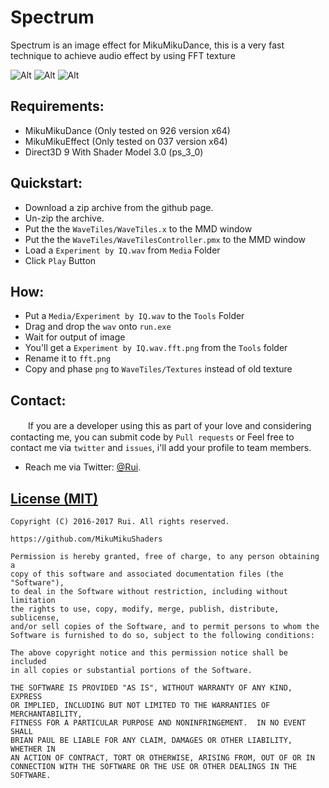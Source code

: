Spectrum
========
Spectrum is an image effect for MikuMikuDance, this is a very fast technique to achieve audio effect by using FFT texture

![Alt](https://raw.githubusercontent.com/MikuMikuShaders/Spectrum/master/Screenshots/preview1.jpg)
![Alt](https://raw.githubusercontent.com/MikuMikuShaders/Spectrum/master/Screenshots/preview2.jpg)
![Alt](https://raw.githubusercontent.com/MikuMikuShaders/Spectrum/master/Screenshots/preview3.jpg)

Requirements:
-----------
* MikuMikuDance (Only tested on 926 version x64)
* MikuMikuEffect (Only tested on 037 version x64)
* Direct3D 9 With Shader Model 3.0 (ps_3_0)

Quickstart:
-----------
* Download a zip archive from the github page.
* Un-zip the archive.
* Put the the `WaveTiles/WaveTiles.x` to the MMD window
* Put the the `WaveTiles/WaveTilesController.pmx` to the MMD window
* Load a `Experiment by IQ.wav` from `Media` Folder
* Click `Play` Button

How:
-----------
* Put a `Media/Experiment by IQ.wav` to the `Tools` Folder
* Drag and drop the `wav` onto `run.exe`
* Wait for output of image
* You'll get a `Experiment by IQ.wav.fft.png` from the `Tools` folder
* Rename it to `fft.png`
* Copy and phase `png` to `WaveTiles/Textures` instead of old texture

Contact:
------------
　　If you are a developer using this as part of your love and considering contacting me, you can submit code by `Pull requests` or Feel free to contact me via `twitter` and `issues`, i'll add your profile to team members.

* Reach me via Twitter: [@Rui](https://twitter.com/Rui_cg).

[License (MIT)](https://raw.githubusercontent.com/MikuMikuShaders/Spectrum/master/LICENSE.txt)
-------------------------------------------------------------------------------
	Copyright (C) 2016-2017 Rui. All rights reserved.

	https://github.com/MikuMikuShaders

	Permission is hereby granted, free of charge, to any person obtaining a
	copy of this software and associated documentation files (the "Software"),
	to deal in the Software without restriction, including without limitation
	the rights to use, copy, modify, merge, publish, distribute, sublicense,
	and/or sell copies of the Software, and to permit persons to whom the
	Software is furnished to do so, subject to the following conditions:

	The above copyright notice and this permission notice shall be included
	in all copies or substantial portions of the Software.

	THE SOFTWARE IS PROVIDED "AS IS", WITHOUT WARRANTY OF ANY KIND, EXPRESS
	OR IMPLIED, INCLUDING BUT NOT LIMITED TO THE WARRANTIES OF MERCHANTABILITY,
	FITNESS FOR A PARTICULAR PURPOSE AND NONINFRINGEMENT.  IN NO EVENT SHALL
	BRIAN PAUL BE LIABLE FOR ANY CLAIM, DAMAGES OR OTHER LIABILITY, WHETHER IN
	AN ACTION OF CONTRACT, TORT OR OTHERWISE, ARISING FROM, OUT OF OR IN
	CONNECTION WITH THE SOFTWARE OR THE USE OR OTHER DEALINGS IN THE SOFTWARE.